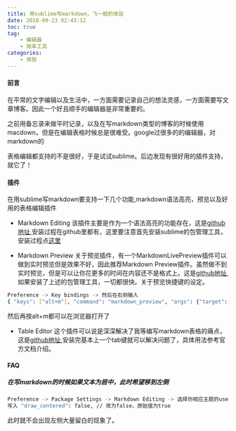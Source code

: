 ```yaml
---
title: 用sublime写markdown，飞一般的体验
date: 2018-09-23 02:43:12
toc: true
tag:
    - 编辑器
    - 效率工具
categories:
    - 体验
---
```


#### 前言

在平常的文字编辑以及生活中，一方面需要记录自己的想法灵感，一方面需要写文章博客。因此一个好且顺手的编辑器是非常重要的。

之前用备忘录来做平时记录，以及在写markdown类型的博客的时候使用macdown，但是在编辑表格时候总是很难受。google过很多的的编辑器，对markdown的
<!--more-->
表格编辑都支持的不是很好，于是试试sublime。后边发现有很好用的插件支持，就它了！

#### 插件
在用sublime写markdown要支持一下几个功能,markdown语法高亮，预览以及好用的表格编辑插件

- Markdown Editing
该插件主要是作为一个语法高亮的功能存在，这是[github地址](https://github.com/SublimeText-Markdown/MarkdownEditing),安装过程在github里都有，这里要注意首先安装sublime的包管理工具，安装过程点[这里](https://packagecontrol.io/installation)

- Markdown Preview 关于预览插件，有一个MarkdownLivePreview插件可以做到实时预览但是效果不好，因此推荐Markdown Preview插件。虽然做不到实时预览，但是可以让你花更多的时间在内容还不是格式上。这是[github地址](https://facelessuser.github.io/MarkdownPreview/install/),如果安装了上述的包管理工具，一切都很快。关于预览快捷键的设定。
```bash
Preference -> Key bindings -> 然后在右侧输入
{ "keys": ["alt+m"], "command": "markdown_preview", "args": {"target": "browser", "parser":"markdown"} }
```
然后再按alt+m都可以在浏览器打开了

- Table Editor 这个插件可以说是深深解决了我等编写markdown表格的痛点，这是[github地址](https://github.com/vkocubinsky/SublimeTableEditor),安装完基本上一个tab键就可以解决问题了，具体用法参考官方文档介绍。

#### FAQ

##### 在写markdown的时候如果文本为居中，此时希望移到左侧
```bash
Preference -> Package Settings -> Markdown Editing -> 选择你相应主题的user文件
写入 "draw_centered": false, // 改为false，原始值为true
```
此时就不会出现左侧大量留白的现象了。